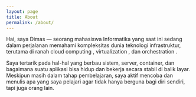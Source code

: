 ```yaml
---
layout: page
title: About
permalink: /about/
---
```


Hai, saya Dimas — seorang mahasiswa Informatika yang saat ini sedang dalam perjalanan memahami kompleksitas dunia teknologi infrastruktur, terutama di ranah cloud computing , virtualization , dan orchestration .

Saya tertarik pada hal-hal yang berbau sistem, server, container, dan bagaimana suatu aplikasi bisa hidup dan bekerja secara stabil di balik layar. Meskipun masih dalam tahap pembelajaran, saya aktif mencoba dan menulis apa yang saya pelajari agar tidak hanya berguna bagi diri sendiri, tapi juga orang lain.

